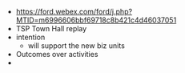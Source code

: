 - https://ford.webex.com/ford/j.php?MTID=m6996606bbf69718c8b421c4d46037051
- TSP Town Hall replay
- intention
	- will support the new biz units
- Outcomes over activities
-